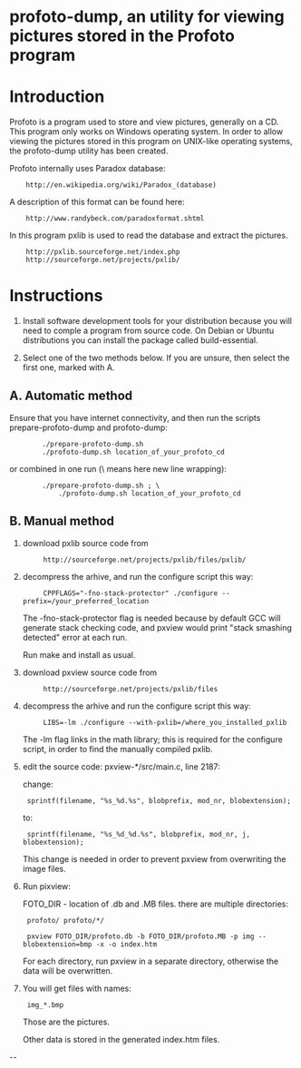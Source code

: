 profoto-dump, an utility for viewing pictures stored in the Profoto program
============

Introduction
============
Profoto is a program used to store and view pictures, generally on a CD.
This program only works on Windows operating system.
In order to allow viewing the pictures stored in this program on
UNIX-like operating systems,
the profoto-dump utility has been created.

Profoto internally uses Paradox database:

		http://en.wikipedia.org/wiki/Paradox_(database)

A description of this format can be found here:

		http://www.randybeck.com/paradoxformat.shtml

In this program pxlib is used to read the database
and extract the pictures.

		http://pxlib.sourceforge.net/index.php
		http://sourceforge.net/projects/pxlib/

Instructions
============

1. Install software development tools for your distribution
	because you will need to comple a program from source code.
	On Debian or Ubuntu distributions you can install the package
	called build-essential.

2. Select one of the two methods below. If you are unsure,
	then select the first one, marked with A.

A. Automatic method
-------------------

Ensure that you have internet connectivity, and then run the scripts
prepare-profoto-dump and profoto-dump:

			./prepare-profoto-dump.sh
			./profoto-dump.sh location_of_your_profoto_cd

or combined in one run (\\ means here new line wrapping):

			./prepare-profoto-dump.sh ; \
				./profoto-dump.sh location_of_your_profoto_cd

B. Manual method
----------------

1. download pxlib source code from

			http://sourceforge.net/projects/pxlib/files/pxlib/

2. decompress the arhive, and run the configure script this way:

			CPPFLAGS="-fno-stack-protector" ./configure --prefix=/your_preferred_location

	The -fno-stack-protector flag is needed because by default GCC will
	generate stack checking code, and pxview would print
	"stack smashing detected" error at each run.

	Run make and install as usual.

3. download pxview source code from

			http://sourceforge.net/projects/pxlib/files

4. decompress the arhive and run the configure script this way:

			LIBS=-lm ./configure --with-pxlib=/where_you_installed_pxlib

	The -lm flag links in the math library; this is required for the
	configure script, in order to find the manually compiled pxlib.

5. edit the source code: pxview-*/src/main.c, line 2187:

	change:

		sprintf(filename, "%s_%d.%s", blobprefix, mod_nr, blobextension);

	to:

		sprintf(filename, "%s_%d_%d.%s", blobprefix, mod_nr, j, blobextension);

	This change is needed in order to prevent pxview from overwriting the image files.

6. Run pixview:

	FOTO_DIR - location of .db and .MB files. there are multiple directories:


		profoto/ profoto/*/

		pxview FOTO_DIR/profoto.db -b FOTO_DIR/profoto.MB -p img --blobextension=bmp -x -o index.htm

	For each directory, run pxview in a separate directory, otherwise the data will be overwritten.

7. You will get files with names:

		img_*.bmp

	Those are the pictures.

	Other data is stored in the generated index.htm files.

--
